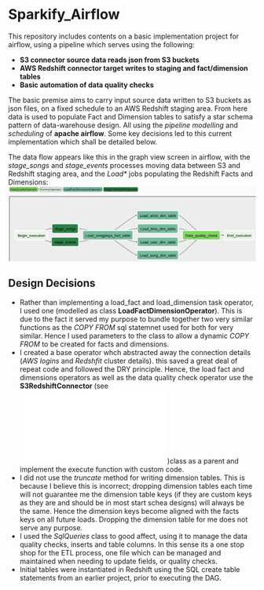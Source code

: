 # Sparkify_Airflow
This repository includes contents on a basic implementation project for airflow, using a pipeline which serves using the following:
  * **S3 connector source data reads json from S3 buckets**
  * **AWS Redshift connector target writes to staging and fact/dimension tables**
  * **Basic automation of data quality checks**

The basic premise aims to carry input source data written to S3 buckets as json files, on a fixed schedule to an AWS Redshift staging area.  From here data is used to populate Fact and Dimension tables to satisfy a star schema pattern of data-warehouse design.  All using the *pipeline modelling* and *scheduling* of **apache airflow**.  Some key decisions led to this current implementation which shall be detailed below.

The data flow appears like this in the graph view screen in airflow, with the *stage_songs* and *stage_events* processes moving data between S3 and Redshift staging area, and the *Load\** jobs populating the Redshift Facts and Dimensions:
![flow_diagram]

## Design Decisions
* Rather than implementing a load_fact and load_dimension task operator, I used one (modelled as class **LoadFactDimensionOperator**).  This is due to the fact it served my purpose to bundle together two very similar functions as the *COPY FROM* sql statemnet used for both for very similar.  Hence I used parameters to the class to allow a dynamic *COPY FROM* to be created for facts and dimensions.
* I created a base operator whch abstracted away the connection details (*AWS logins* and *Redshfit* cluster details).  this saved a great deal of repeat code and followed the DRY principle.  Hence, the load fact and dimensions operators as well as the data quality check operator use the **S3RedshiftConnector** (see ![custom_redshift])class as a parent and implement the execute function with custom code.
* I did not use the *truncate* method for writing dimension tables.  This is because I believe this is incorrect; dropping dimension tables each time will not guarantee me the dimension table keys (if they are custom keys as they are and should be in most start schea designs) will always be the same.  Hence the dimension keys become aligned with the facts keys on all future loads.  Dropping the dimension table for me does not serve any purpose.
* I used the *SqlQueries* class to good affect, using  it to manage the data quality checks, inserts and table columns.  In this sense its a one stop shop for the ETL process, one file which can be managed and maintained when needing to update fields, or quality checks.
* Initial tables were instantiated in Redshift using the SQL create table statements from an earlier project, prior to executing the DAG.

[flow_diagram]: airflow_sparkify_pipeline.png
[custom_redshift]: plugins/operators/redshift_connector.py
